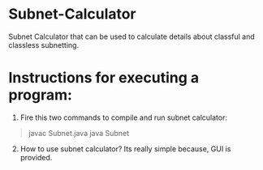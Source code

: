 # Subnet-Calculator
Subnet Calculator that can be used to calculate details about classful and classless subnetting.

# Instructions for executing a program:

1. Fire this two commands to compile and run subnet calculator:
> javac Subnet.java
> java Subnet

2. How to use subnet calculator?
Its really simple because, GUI is provided.
